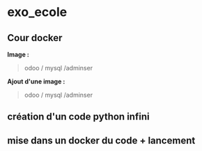 # exo_ecole
## Cour docker

**Image :**

> odoo / mysql /adminser


**Ajout d'une image :**

> odoo / mysql /adminser
> 
## création d'un code python infini


## mise dans un docker du code + lancement
